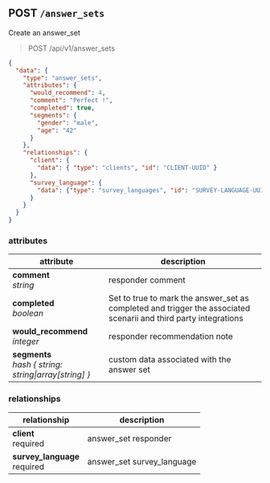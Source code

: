 ## POST `/answer_sets`

Create an answer_set

<blockquote class="lang-specific"><p>POST /api/v1/answer_sets</p></blockquote>

```json
{
  "data": {
    "type": "answer_sets",
    "attributes": {
      "would_recommend": 4,
      "comment": "Perfect !",
      "completed": true,
      "segments": {
        "gender": "male",
        "age": "42"
      }
    },
    "relationships": {
      "client": {
        "data": { "type": "clients", "id": "CLIENT-UUID" }
      },
      "survey_language": {
        "data": {"type": "survey_languages", "id": "SURVEY-LANGUAGE-UUID"}
      }
    }
  }
}
```

### attributes

attribute          | description
------------- | -------------
__comment__<br>_string_ | responder comment
__completed__<br>_boolean_ | Set to true to mark the answer_set as completed and trigger the associated scenarii and third party integrations
__would_recommend__<br>_integer_ | responder recommendation note
__segments__<br>_hash { string: string&#124;array[string] }_ | custom data associated with the answer set

### relationships

relationship          | description
------------------------------ | -------------
__client__<br>required | answer_set responder
__survey_language__<br>required  | answer_set survey_language